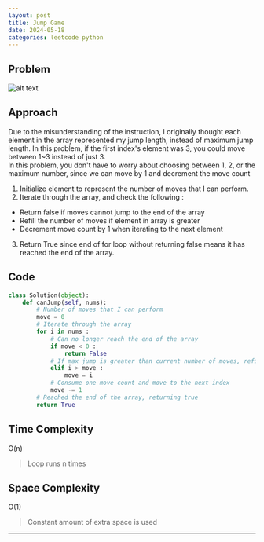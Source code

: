 ```yaml
---
layout: post
title: Jump Game
date: 2024-05-18
categories: leetcode python
---
```

## Problem
![alt text](/blog/public/img/JumpGame.png)

## Approach
Due to the misunderstanding of the instruction, I originally thought each element in the array represented my jump length, instead of maximum jump length. In this problem, if the first index's element was 3, you could move between 1~3 instead of just 3.  
In this problem, you don't have to worry about choosing between 1, 2, or the maximum number, since we can move by 1 and decrement the move count

1. Initialize element to represent the number of moves that I can perform.
2. Iterate through the array, and check the following :
  - Return false if moves cannot jump to the end of the array
  - Refill the number of moves if element in array is greater
  - Decrement move count by 1 when iterating to the next element
3. Return True since end of for loop without returning false means it has reached the end of the array.

## Code
```python
class Solution(object):
    def canJump(self, nums):
        # Number of moves that I can perform
        move = 0
        # Iterate through the array
        for i in nums :
            # Can no longer reach the end of the array
            if move < 0 :
                return False
            # If max jump is greater than current number of moves, refill the number of moves
            elif i > move :
                move = i
            # Consume one move count and move to the next index
            move -= 1
        # Reached the end of the array, returning true
        return True
```
## Time Complexity
O(n)
> Loop runs n times

## Space Complexity
O(1)
> Constant amount of extra space is used  

---